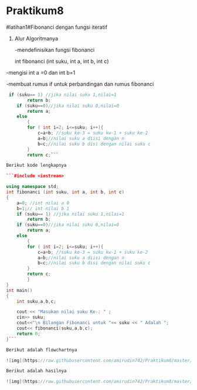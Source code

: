 # Praktikum8

#latihan1#Fibonanci dengan fungsi iteratif

1. Alur Algoritmanya

	-mendefinisikan fungsi fibonanci

	int fibonanci (int suku, int a, int b, int c)

-mengisi int a =0 dan int b=1

-membuat rumus if untuk perbandingan dan rumus fibonanci

```c++
 if (suku== 1) //jika nilai suku 1,nilai=1
        return b;
    if (suku==0)//jika nilai suku 0,nilai=0
        return a;
    else
        {
        for ( int i=2; i<=suku; i++){
            c=a+b; //suku ke-3 = suku kw-1 + suku ke-2
            a=b;//nilai suku a diisi dengan n
            b=c;//nilai suku b disi dengan nilai suku c
        }
        return c;```

Berikut kode lengkapnya

```#include <iostream>

using namespace std;
int fibonanci (int suku, int a, int b, int c)
{
    a=0; //int nilai a 0
    b=1;// int nilai b 1
    if (suku== 1) //jika nilai suku 1,nilai=1
        return b;
    if (suku==0)//jika nilai suku 0,nilai=0
        return a;
    else
        {
        for ( int i=2; i<=suku; i++){
            c=a+b; //suku ke-3 = suku kw-1 + suku ke-2
            a=b;//nilai suku a diisi dengan n
            b=c;//nilai suku b disi dengan nilai suku c
        }
        return c;
        }
}
int main()
{
    int suku,a,b,c;

    cout << "Masukan nilai suku Ke-: " ;
    cin>> suku;
    cout<<"\n Bilangan Fibonanci untuk "<< suku << " Adalah ";
    cout<< fibonanci(suku,a,b,c);
    return 0;
}```

Berikut adalah flowchartnya

![img](https://raw.githubusercontent.com/amirudin742/Praktikum8/master/Flowchart1.png)

Berikut adalah hasilnya

![img](https://raw.githubusercontent.com/amirudin742/Praktikum8/master/Hasil1.png)

